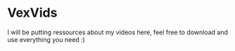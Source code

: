 # VexVids
I will be putting ressources about my videos here, feel free to download and use everything you need :)
